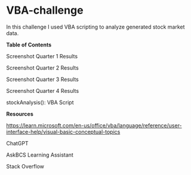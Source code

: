 # VBA-challenge

In this challenge I used VBA scripting to analyze generated stock market data.





**Table of Contents**

Screenshot Quarter 1 Results

Screenshot Quarter 2 Results

Screenshot Quarter 3 Results

Screenshot Quarter 4 Results

stockAnalysis(): VBA Script






**Resources**

https://learn.microsoft.com/en-us/office/vba/language/reference/user-interface-help/visual-basic-conceptual-topics

ChatGPT

AskBCS Learning Assistant

Stack Overflow
